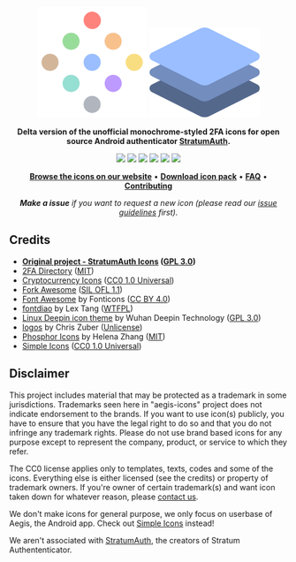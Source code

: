 
<p align="center">
    <img src="https://raw.githubusercontent.com/Delta-Icons/AuthenticatorProIcons/master/.github/delta_logo.svg" width="200" />
    <img src="https://raw.githubusercontent.com/Delta-Icons/AuthenticatorProIcons/master/.github/authenticator_pro_logo.svg" width="200" />
</p>

<p align="center">
    <b>Delta version of the unofficial monochrome-styled 2FA icons for open source Android authenticator <a href="https://github.com/stratumauth/app">StratumAuth</a>.</b>
</p>

<p align="center">
	<img src="https://raw.githubusercontent.com/Delta-Icons/aegis-icons/master/icons/1_Primary/Backblaze.svg" width="100" />
	<img src="https://raw.githubusercontent.com/Delta-Icons/aegis-icons/master/icons/1_Primary/Firefox.svg" width="100" />
	<img src="https://raw.githubusercontent.com/Delta-Icons/aegis-icons/master/icons/1_Primary/Evernote.svg" width="100" />
	<img src="https://raw.githubusercontent.com/Delta-Icons/aegis-icons/master/icons/1_Primary/Dropbox.svg" width="100" />
	<img src="https://raw.githubusercontent.com/Delta-Icons/aegis-icons/master/icons/4_Outdated/Clubhouse.svg" width="100" />
	<img src="https://raw.githubusercontent.com/Delta-Icons/aegis-icons/master/icons/1_Primary/Steam.svg" width="100" />
</p>

<p align="center">
   <b><a href="https://delta-icons.github.io/">Browse the icons on our website</a></b> • <b><a href="../../releases/latest">Download icon pack</a></b> • <b><a href="https://github.com/Delta-Icons/aegis-icons/blob/master/FAQ.md">FAQ</a></b> • 
   <b><a href="https://github.com/Delta-Icons/aegis-icons/blob/master/CONTRIBUTING.md">Contributing</a></b>
</p>

<p align="center">
    <i><b>Make a issue</b> if you want to request a new icon (please read our <a href="https://github.com/Delta-Icons/aegis-icons/blob/master/CONTRIBUTING.md#issue-guidelines">issue guidelines</a> first).</i>
</p>

## Credits
- **[Original project - StratumAuth Icons](https://github.com/stratumauth/icons) ([GPL 3.0](https://github.com/stratumauth/icons/blob/master/LICENSE))**
- [2FA Directory](https://2fa.directory/) ([MIT](https://github.com/2factorauth/twofactorauth/blob/master/LICENSE.md))
- [Cryptocurrency Icons](http://cryptoicons.co/) ([CC0 1.0 Universal](https://github.com/spothq/cryptocurrency-icons/blob/master/LICENSE.md))
- [Fork Awesome](https://forkaweso.me/Fork-Awesome/) ([SIL OFL 1.1](https://github.com/ForkAwesome/Fork-Awesome/blob/master/LICENSES))
- [Font Awesome](https://fontawesome.com/) by Fonticons ([CC BY 4.0](https://github.com/FortAwesome/Font-Awesome/blob/master/LICENSE.txt))
- [fontdiao](https://github.com/lexrus/fontdiao) by Lex Tang ([WTFPL](https://github.com/lexrus/fontdiao#license))
- [Linux Deepin icon theme](https://github.com/linuxdeepin/deepin-icon-theme) by Wuhan Deepin Technology ([GPL 3.0](https://github.com/linuxdeepin/deepin-icon-theme/blob/master/LICENSE))
- [logos](https://github.com/shgysk8zer0/logos) by Chris Zuber ([Unlicense](https://github.com/shgysk8zer0/logos/blob/master/LICENSE))
- [Phosphor Icons](https://phosphoricons.com/) by Helena Zhang ([MIT](https://github.com/phosphor-icons/phosphor-home/blob/master/LICENSE))
- [Simple Icons](https://simpleicons.org/) ([CC0 1.0 Universal](https://github.com/simple-icons/simple-icons/blob/develop/LICENSE.md))


## Disclaimer
This project includes material that may be protected as a trademark in some jurisdictions. Trademarks seen here in "aegis-icons" project does not indicate endorsement to the brands. If you want to use icon(s) publicly, you have to ensure that you have the legal right to do so and that you do not infringe any trademark rights. Please do not use brand based icons for any purpose except to represent the company, product, or service to which they refer.

The CC0 license applies only to templates, texts, codes and some of the icons. Everything else is either licensed (see the credits) or property of trademark owners. If you're owner of certain trademark(s) and want icon taken down for whatever reason, please [contact us](https://github.com/Delta-Icons/aegis-icons/blob/master/messageme.md).

We don't make icons for general purpose, we only focus on userbase of Aegis, the Android app. Check out [Simple Icons](https://simpleicons.org/) instead!

We aren't associated with [StratumAuth](https://github.com/stratumauth/app), the creators of Stratum Authententicator.
